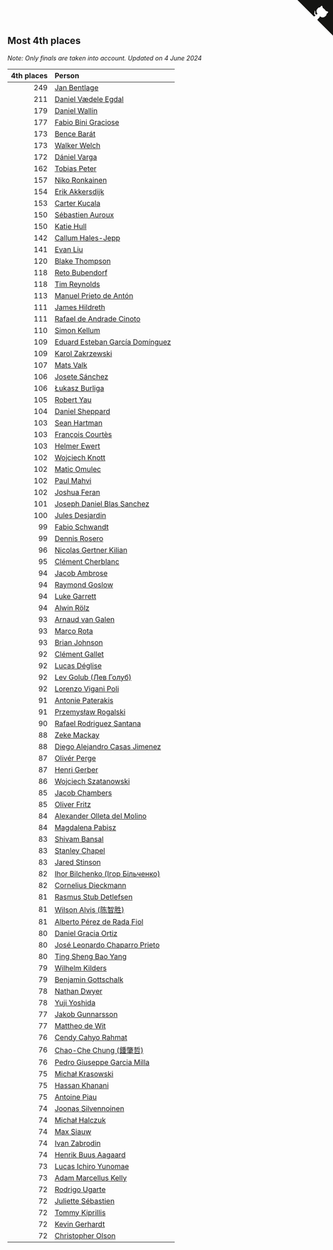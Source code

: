 ## Most 4th places

*Note: Only finals are taken into account.*
*Updated on  4 June 2024*

| 4th places | Person |
| ---: | :--- |
| 249 | [Jan Bentlage](https://www.worldcubeassociation.org/persons/2010BENT01) |
| 211 | [Daniel Vædele Egdal](https://www.worldcubeassociation.org/persons/2013EGDA01) |
| 179 | [Daniel Wallin](https://www.worldcubeassociation.org/persons/2013WALL03) |
| 177 | [Fabio Bini Graciose](https://www.worldcubeassociation.org/persons/2010GRAC02) |
| 173 | [Bence Barát](https://www.worldcubeassociation.org/persons/2008BARA01) |
| 173 | [Walker Welch](https://www.worldcubeassociation.org/persons/2011WELC01) |
| 172 | [Dániel Varga](https://www.worldcubeassociation.org/persons/2008VARG01) |
| 162 | [Tobias Peter](https://www.worldcubeassociation.org/persons/2014PETE03) |
| 157 | [Niko Ronkainen](https://www.worldcubeassociation.org/persons/2010RONK01) |
| 154 | [Erik Akkersdijk](https://www.worldcubeassociation.org/persons/2005AKKE01) |
| 153 | [Carter Kucala](https://www.worldcubeassociation.org/persons/2015KUCA01) |
| 150 | [Sébastien Auroux](https://www.worldcubeassociation.org/persons/2008AURO01) |
| 150 | [Katie Hull](https://www.worldcubeassociation.org/persons/2010HULL01) |
| 142 | [Callum Hales-Jepp](https://www.worldcubeassociation.org/persons/2012HALE01) |
| 141 | [Evan Liu](https://www.worldcubeassociation.org/persons/2009LIUE01) |
| 120 | [Blake Thompson](https://www.worldcubeassociation.org/persons/2010THOM03) |
| 118 | [Reto Bubendorf](https://www.worldcubeassociation.org/persons/2012BUBE01) |
| 118 | [Tim Reynolds](https://www.worldcubeassociation.org/persons/2005REYN01) |
| 113 | [Manuel Prieto de Antón](https://www.worldcubeassociation.org/persons/2015ANTO04) |
| 111 | [James Hildreth](https://www.worldcubeassociation.org/persons/2009HILD01) |
| 111 | [Rafael de Andrade Cinoto](https://www.worldcubeassociation.org/persons/2007CINO01) |
| 110 | [Simon Kellum](https://www.worldcubeassociation.org/persons/2016KELL12) |
| 109 | [Eduard Esteban García Domínguez](https://www.worldcubeassociation.org/persons/2011EDUA01) |
| 109 | [Karol Zakrzewski](https://www.worldcubeassociation.org/persons/2014ZAKR01) |
| 107 | [Mats Valk](https://www.worldcubeassociation.org/persons/2007VALK01) |
| 106 | [Josete Sánchez](https://www.worldcubeassociation.org/persons/2015SANC18) |
| 106 | [Łukasz Burliga](https://www.worldcubeassociation.org/persons/2013BURL01) |
| 105 | [Robert Yau](https://www.worldcubeassociation.org/persons/2009YAUR01) |
| 104 | [Daniel Sheppard](https://www.worldcubeassociation.org/persons/2009SHEP01) |
| 103 | [Sean Hartman](https://www.worldcubeassociation.org/persons/2016HART02) |
| 103 | [François Courtès](https://www.worldcubeassociation.org/persons/2008COUR01) |
| 103 | [Helmer Ewert](https://www.worldcubeassociation.org/persons/2015EWER01) |
| 102 | [Wojciech Knott](https://www.worldcubeassociation.org/persons/2011KNOT01) |
| 102 | [Matic Omulec](https://www.worldcubeassociation.org/persons/2010OMUL02) |
| 102 | [Paul Mahvi](https://www.worldcubeassociation.org/persons/2012MAHV01) |
| 102 | [Joshua Feran](https://www.worldcubeassociation.org/persons/2011FERA01) |
| 101 | [Joseph Daniel Blas Sanchez](https://www.worldcubeassociation.org/persons/2016SANC08) |
| 100 | [Jules Desjardin](https://www.worldcubeassociation.org/persons/2010DESJ01) |
| 99 | [Fabio Schwandt](https://www.worldcubeassociation.org/persons/2014SCHW02) |
| 99 | [Dennis Rosero](https://www.worldcubeassociation.org/persons/2010ROSE03) |
| 96 | [Nicolas Gertner Kilian](https://www.worldcubeassociation.org/persons/2013GERT01) |
| 95 | [Clément Cherblanc](https://www.worldcubeassociation.org/persons/2014CHER05) |
| 94 | [Jacob Ambrose](https://www.worldcubeassociation.org/persons/2010AMBR01) |
| 94 | [Raymond Goslow](https://www.worldcubeassociation.org/persons/2014GOSL01) |
| 94 | [Luke Garrett](https://www.worldcubeassociation.org/persons/2017GARR05) |
| 94 | [Alwin Rölz](https://www.worldcubeassociation.org/persons/2016ROLZ01) |
| 93 | [Arnaud van Galen](https://www.worldcubeassociation.org/persons/2006GALE01) |
| 93 | [Marco Rota](https://www.worldcubeassociation.org/persons/2009ROTA01) |
| 93 | [Brian Johnson](https://www.worldcubeassociation.org/persons/2013JOHN10) |
| 92 | [Clément Gallet](https://www.worldcubeassociation.org/persons/2004GALL02) |
| 92 | [Lucas Déglise](https://www.worldcubeassociation.org/persons/2015DEGL01) |
| 92 | [Lev Golub (Лев Голуб)](https://www.worldcubeassociation.org/persons/2014HOLU01) |
| 92 | [Lorenzo Vigani Poli](https://www.worldcubeassociation.org/persons/2007POLI01) |
| 91 | [Antonie Paterakis](https://www.worldcubeassociation.org/persons/2012PATE01) |
| 91 | [Przemysław Rogalski](https://www.worldcubeassociation.org/persons/2013ROGA02) |
| 90 | [Rafael Rodriguez Santana](https://www.worldcubeassociation.org/persons/2012SANT12) |
| 88 | [Zeke Mackay](https://www.worldcubeassociation.org/persons/2015MACK06) |
| 88 | [Diego Alejandro Casas Jimenez](https://www.worldcubeassociation.org/persons/2014JIME05) |
| 87 | [Olivér Perge](https://www.worldcubeassociation.org/persons/2007PERG01) |
| 87 | [Henri Gerber](https://www.worldcubeassociation.org/persons/2014GERB01) |
| 86 | [Wojciech Szatanowski](https://www.worldcubeassociation.org/persons/2011SZAT01) |
| 85 | [Jacob Chambers](https://www.worldcubeassociation.org/persons/2017CHAM09) |
| 85 | [Oliver Fritz](https://www.worldcubeassociation.org/persons/2014FRIT02) |
| 84 | [Alexander Olleta del Molino](https://www.worldcubeassociation.org/persons/2008OLLE01) |
| 84 | [Magdalena Pabisz](https://www.worldcubeassociation.org/persons/2017PABI01) |
| 83 | [Shivam Bansal](https://www.worldcubeassociation.org/persons/2011BANS02) |
| 83 | [Stanley Chapel](https://www.worldcubeassociation.org/persons/2016CHAP04) |
| 83 | [Jared Stinson](https://www.worldcubeassociation.org/persons/2014STIN01) |
| 82 | [Ihor Bilchenko (Ігор Більченко)](https://www.worldcubeassociation.org/persons/2011BILC01) |
| 82 | [Cornelius Dieckmann](https://www.worldcubeassociation.org/persons/2009DIEC01) |
| 81 | [Rasmus Stub Detlefsen](https://www.worldcubeassociation.org/persons/2014DETL01) |
| 81 | [Wilson Alvis (陈智胜)](https://www.worldcubeassociation.org/persons/2011ALVI01) |
| 81 | [Alberto Pérez de Rada Fiol](https://www.worldcubeassociation.org/persons/2011FIOL01) |
| 80 | [Daniel Gracia Ortiz](https://www.worldcubeassociation.org/persons/2009ORTI01) |
| 80 | [José Leonardo Chaparro Prieto](https://www.worldcubeassociation.org/persons/2011CHAP01) |
| 80 | [Ting Sheng Bao Yang](https://www.worldcubeassociation.org/persons/2008BAOY01) |
| 79 | [Wilhelm Kilders](https://www.worldcubeassociation.org/persons/2010KILD02) |
| 79 | [Benjamin Gottschalk](https://www.worldcubeassociation.org/persons/2016GOTT01) |
| 78 | [Nathan Dwyer](https://www.worldcubeassociation.org/persons/2011DWYE02) |
| 78 | [Yuji Yoshida](https://www.worldcubeassociation.org/persons/2015YOSH01) |
| 77 | [Jakob Gunnarsson](https://www.worldcubeassociation.org/persons/2015GUNN01) |
| 77 | [Mattheo de Wit](https://www.worldcubeassociation.org/persons/2015WITM01) |
| 76 | [Cendy Cahyo Rahmat](https://www.worldcubeassociation.org/persons/2010RAHM02) |
| 76 | [Chao-Che Chung (鍾肇哲)](https://www.worldcubeassociation.org/persons/2012CHON03) |
| 76 | [Pedro Giuseppe Garcia Milla](https://www.worldcubeassociation.org/persons/2016MILL07) |
| 75 | [Michał Krasowski](https://www.worldcubeassociation.org/persons/2013KRAS02) |
| 75 | [Hassan Khanani](https://www.worldcubeassociation.org/persons/2018KHAN26) |
| 75 | [Antoine Piau](https://www.worldcubeassociation.org/persons/2008PIAU01) |
| 74 | [Joonas Silvennoinen](https://www.worldcubeassociation.org/persons/2016SILV07) |
| 74 | [Michał Halczuk](https://www.worldcubeassociation.org/persons/2006HALC01) |
| 74 | [Max Siauw](https://www.worldcubeassociation.org/persons/2017SIAU02) |
| 74 | [Ivan Zabrodin](https://www.worldcubeassociation.org/persons/2012ZABR01) |
| 74 | [Henrik Buus Aagaard](https://www.worldcubeassociation.org/persons/2006BUUS01) |
| 73 | [Lucas Ichiro Yunomae](https://www.worldcubeassociation.org/persons/2014YUNO01) |
| 73 | [Adam Marcellus Kelly](https://www.worldcubeassociation.org/persons/2016KELL10) |
| 72 | [Rodrigo Ugarte](https://www.worldcubeassociation.org/persons/2015UGAR01) |
| 72 | [Juliette Sébastien](https://www.worldcubeassociation.org/persons/2014SEBA01) |
| 72 | [Tommy Kiprillis](https://www.worldcubeassociation.org/persons/2014KIPR01) |
| 72 | [Kevin Gerhardt](https://www.worldcubeassociation.org/persons/2013GERH01) |
| 72 | [Christopher Olson](https://www.worldcubeassociation.org/persons/2009OLSO01) |


<a href="https://github.com/jonatanklosko/wca_statistics" class="github-corner" aria-label="View source on Github"><svg width="80" height="80" viewBox="0 0 250 250" style="fill:#151513; color:#fff; position: absolute; top: 0; border: 0; right: 0;" aria-hidden="true"><path d="M0,0 L115,115 L130,115 L142,142 L250,250 L250,0 Z"></path><path d="M128.3,109.0 C113.8,99.7 119.0,89.6 119.0,89.6 C122.0,82.7 120.5,78.6 120.5,78.6 C119.2,72.0 123.4,76.3 123.4,76.3 C127.3,80.9 125.5,87.3 125.5,87.3 C122.9,97.6 130.6,101.9 134.4,103.2" fill="currentColor" style="transform-origin: 130px 106px;" class="octo-arm"></path><path d="M115.0,115.0 C114.9,115.1 118.7,116.5 119.8,115.4 L133.7,101.6 C136.9,99.2 139.9,98.4 142.2,98.6 C133.8,88.0 127.5,74.4 143.8,58.0 C148.5,53.4 154.0,51.2 159.7,51.0 C160.3,49.4 163.2,43.6 171.4,40.1 C171.4,40.1 176.1,42.5 178.8,56.2 C183.1,58.6 187.2,61.8 190.9,65.4 C194.5,69.0 197.7,73.2 200.1,77.6 C213.8,80.2 216.3,84.9 216.3,84.9 C212.7,93.1 206.9,96.0 205.4,96.6 C205.1,102.4 203.0,107.8 198.3,112.5 C181.9,128.9 168.3,122.5 157.7,114.1 C157.9,116.9 156.7,120.9 152.7,124.9 L141.0,136.5 C139.8,137.7 141.6,141.9 141.8,141.8 Z" fill="currentColor" class="octo-body"></path></svg></a><style>.github-corner:hover .octo-arm{animation:octocat-wave 560ms ease-in-out}@keyframes octocat-wave{0%,100%{transform:rotate(0)}20%,60%{transform:rotate(-25deg)}40%,80%{transform:rotate(10deg)}}@media (max-width:500px){.github-corner:hover .octo-arm{animation:none}.github-corner .octo-arm{animation:octocat-wave 560ms ease-in-out}}</style>
